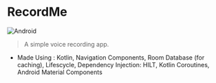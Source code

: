 # RecordMe
<img alt="Android" src="https://img.shields.io/badge/Android-3DDC84?style=for-the-badge&logo=android&logoColor=white" />



> A simple voice recording app.

-  Made Using : Kotlin, Navigation Components, Room Database (for caching), Lifescycle, Dependency Injection: HILT, Kotlin Coroutines, Android Material Components


